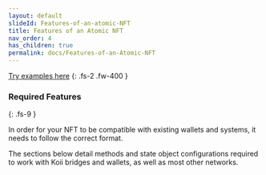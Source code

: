 ```yaml
---
layout: default
slideId: Features-of-an-atomic-NFT
title: Features of an Atomic NFT
nav_order: 4
has_children: true
permalink: docs/Features-of-an-Atomic-NFT
---
```


[Try examples here](https://github.com/atomic-nfts/standard)
{: .fs-2 .fw-400 }

### Required Features 
{: .fs-9 }

In order for your NFT to be compatible with existing wallets and systems, it needs to follow the correct format. 

The sections below detail methods and state object configurations required to work with Koii bridges and wallets, as well as most other networks.



